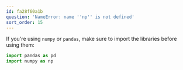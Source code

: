 ```yaml
---
id: fa28f60a1b
question: 'NameError: name ''np'' is not defined'
sort_order: 15
---
```


If you're using `numpy` or `pandas`, make sure to import the libraries before using them:

```python
import pandas as pd
import numpy as np
```